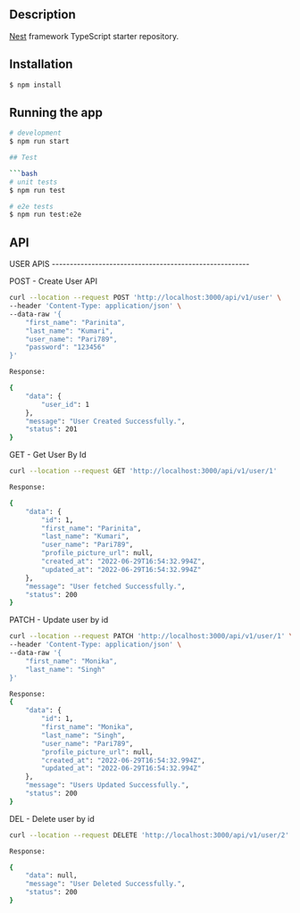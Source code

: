 ## Description

[Nest](https://github.com/nestjs/nest) framework TypeScript starter repository.

## Installation

```bash
$ npm install
```

## Running the app

```bash
# development
$ npm run start

## Test

```bash
# unit tests
$ npm run test

# e2e tests
$ npm run test:e2e

```
## API
USER APIS -------------------------------------------------------

POST - Create User API
```bash
curl --location --request POST 'http://localhost:3000/api/v1/user' \
--header 'Content-Type: application/json' \
--data-raw '{
    "first_name": "Parinita",
    "last_name": "Kumari",
    "user_name": "Pari789",
    "password": "123456"
}'

Response: 

{
    "data": {
        "user_id": 1
    },
    "message": "User Created Successfully.",
    "status": 201
}
```

GET - Get User By Id
```bash
curl --location --request GET 'http://localhost:3000/api/v1/user/1'

Response:

{
    "data": {
        "id": 1,
        "first_name": "Parinita",
        "last_name": "Kumari",
        "user_name": "Pari789",
        "profile_picture_url": null,
        "created_at": "2022-06-29T16:54:32.994Z",
        "updated_at": "2022-06-29T16:54:32.994Z"
    },
    "message": "User fetched Successfully.",
    "status": 200
}
```
PATCH - Update user by id
```bash
curl --location --request PATCH 'http://localhost:3000/api/v1/user/1' \
--header 'Content-Type: application/json' \
--data-raw '{
    "first_name": "Monika",
    "last_name": "Singh"
}'

Response: 
{
    "data": {
        "id": 1,
        "first_name": "Monika",
        "last_name": "Singh",
        "user_name": "Pari789",
        "profile_picture_url": null,
        "created_at": "2022-06-29T16:54:32.994Z",
        "updated_at": "2022-06-29T16:54:32.994Z"
    },
    "message": "Users Updated Successfully.",
    "status": 200
}
```

DEL - Delete user by id
```bash
curl --location --request DELETE 'http://localhost:3000/api/v1/user/2'

Response:

{
    "data": null,
    "message": "User Deleted Successfully.",
    "status": 200
}

```


